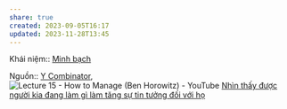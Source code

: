 ```yaml
---
share: true
created: 2023-09-05T16:17
updated: 2023-11-28T13:45
---
```


Khái niệm:: [Minh bạch](Minh%20b%E1%BA%A1ch.md)

Nguồn:: [Y Combinator](../../%CE%9E%20Ngu%E1%BB%93n/Y%20Combinator.md), ![Lecture 15 - How to Manage (Ben Horowitz) - YouTube](https://youtu.be/uVhTvQXfibU?si=X55G7g_lyph-oIMv&t=786)
[Nhìn thấy được người kia đang làm gì làm tăng sự tin tưởng đối với họ](./Nh%C3%ACn%20th%E1%BA%A5y%20%C4%91%C6%B0%E1%BB%A3c%20ng%C6%B0%E1%BB%9Di%20kia%20%C4%91ang%20l%C3%A0m%20g%C3%AC%20l%C3%A0m%20t%C4%83ng%20s%E1%BB%B1%20tin%20t%C6%B0%E1%BB%9Fng%20%C4%91%E1%BB%91i%20v%E1%BB%9Bi%20h%E1%BB%8D.md)